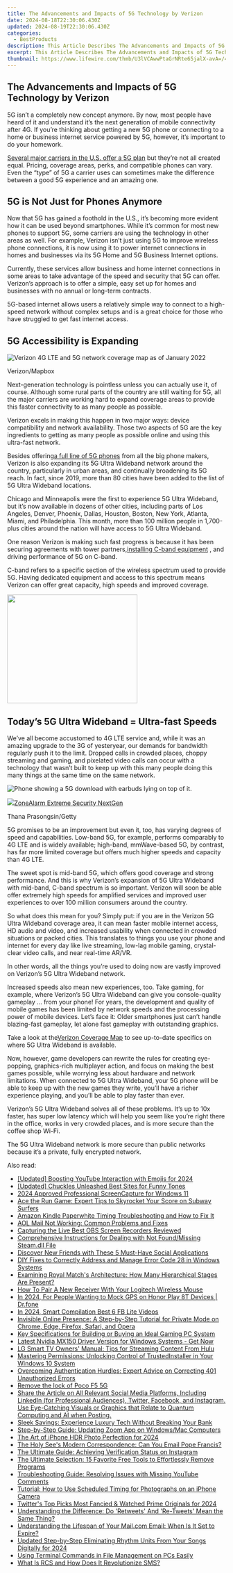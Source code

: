 ```yaml
---
title: The Advancements and Impacts of 5G Technology by Verizon
date: 2024-08-18T22:30:06.430Z
updated: 2024-08-19T22:30:06.430Z
categories:
  - BestProducts
description: This Article Describes The Advancements and Impacts of 5G Technology by Verizon
excerpt: This Article Describes The Advancements and Impacts of 5G Technology by Verizon
thumbnail: https://www.lifewire.com/thmb/U3lVCAwwPtaGrNRte65jalX-avA=/400x300/filters:no_upscale():max_bytes(150000):strip_icc():format(webp)/5Gmapofnighttimecity_WorayuthKamonsuwan-1153457673_ReducedANDcropped-5536f5b9f48948c8a028482bce2e4b9d.jpg
---
```


## The Advancements and Impacts of 5G Technology by Verizon

5G isn’t a completely new concept anymore. By now, most people have heard of it and understand it’s the next generation of mobile connectivity after 4G. If you’re thinking about getting a new 5G phone or connecting to a home or business internet service powered by 5G, however, it’s important to do your homework.

[Several major carriers in the U.S. offer a 5G plan](https://www.lifewire.com/5g-availability-us-4155914) but they’re not all created equal. Pricing, coverage areas, perks, and compatible phones can vary. Even the “type” of 5G a carrier uses can sometimes make the difference between a good 5G experience and an amazing one.

## 5G is Not Just for Phones Anymore

 Now that 5G has gained a foothold in the U.S., it’s becoming more evident how it can be used beyond smartphones. While it’s common for most new phones to support 5G, some carriers are using the technology in other areas as well. For example, Verizon isn’t just using 5G to improve wireless phone connections, it is now using it to power internet connections in homes and businesses via its 5G Home and 5G Business Internet options.

 Currently, these services allow business and home internet connections in some areas to take advantage of the speed and security that 5G can offer. Verizon’s approach is to offer a simple, easy set up for homes and businesses with no annual or long-term contracts.  

 5G-based internet allows users a relatively simple way to connect to a high-speed network without complex setups and is a great choice for those who have struggled to get fast internet access.

## 5G Accessibility is Expanding

![Verizon 4G LTE and 5G network coverage map as of January 2022](https://www.lifewire.com/thmb/MQmv-K977NjKnKZ-omRuAbGaUnw=/960x0/filters:no_upscale():max_bytes(200000):strip_icc():format(webp)/Verizon4GLTEand5Gnetworkcoveragemap_Verizon_Mapbox-da85fd0bbabf4b44b3c71153d8c50354.jpg)

Verizon/Mapbox

 Next-generation technology is pointless unless you can actually use it, of course. Although some rural parts of the country are still waiting for 5G, all the major carriers are working hard to expand coverage areas to provide this faster connectivity to as many people as possible.

 Verizon excels in making this happen in two major ways: device compatibility and network availability. Those two aspects of 5G are the key ingredients to getting as many people as possible online and using this ultra-fast network.

 Besides offering[a full line of 5G phones](https://www.verizon.com/5g/phones/) from all the big phone makers, Verizon is also expanding its 5G Ultra Wideband network around the country, particularly in urban areas, and continually broadening its 5G reach. In fact, since 2019, more than 80 cities have been added to the list of 5G Ultra Wideband locations.

 Chicago and Minneapolis were the first to experience 5G Ultra Wideband, but it’s now available in dozens of other cities, including parts of Los Angeles, Denver, Phoenix, Dallas, Houston, Boston, New York, Atlanta, Miami, and Philadelphia. This month, more than 100 million people in 1,700-plus cities around the nation will have access to 5G Ultra Wideband.

 One reason Verizon is making such fast progress is because it has been securing agreements with tower partners,[installing C-band equipment](https://www.verizon.com/about/news/verizon-starts-c-band-equipment-deployment) , and driving performance of 5G on C-band.

 C-band refers to a specific section of the wireless spectrum used to provide 5G. Having dedicated equipment and access to this spectrum means Verizon can offer great capacity, high speeds and improved coverage.

<!-- affiliate ads begin -->
<a href="https://caperobbin.sjv.io/c/5597632/2006118/18460" target="_top" id="2006118"><img src="//a.impactradius-go.com/display-ad/18460-2006118" border="0" alt="" width="300" height="250"/></a><img height="0" width="0" src="https://imp.pxf.io/i/5597632/2006118/18460" style="position:absolute;visibility:hidden;" border="0" />
<!-- affiliate ads end -->
## Today’s 5G Ultra Wideband = Ultra-fast Speeds

 We’ve all become accustomed to 4G LTE service and, while it was an amazing upgrade to the 3G of yesteryear, our demands for bandwidth regularly push it to the limit. Dropped calls in crowded places, choppy streaming and gaming, and pixelated video calls can occur with a technology that wasn’t built to keep up with this many people doing this many things at the same time on the same network.

![Phone showing a 5G download with earbuds lying on top of it.](https://www.lifewire.com/thmb/gPFMP3LEFiK-_fC4nZuK9qPqtbI=/960x0/filters:no_upscale():max_bytes(200000):strip_icc():format(webp)/5Gdownloadonphonewithairpods_ThanaPrasongsin-1218047705_reducedandcropped-6c37669d2bb243688ffd6dbbc71e9147.jpg)

<!-- affiliate ads begin -->
<a href="https://estore.zonealarm.com/order/checkout.php?PRODS=36245101&QTY=1&AFFILIATE=108875&CART=1"><img src="https://sc1.checkpoint.com/sc1/za/images/boxes/zang_box_trust.png" border="0">ZoneAlarm Extreme Security NextGen</a>
<!-- affiliate ads end -->
Thana Prasongsin/Getty

 5G promises to be an improvement but even it, too, has varying degrees of speed and capabilities. Low-band 5G, for example, performs comparably to 4G LTE and is widely available; high-band, mmWave-based 5G, by contrast, has far more limited coverage but offers much higher speeds and capacity than 4G LTE.

 The sweet spot is mid-band 5G, which offers good coverage and strong performance. And this is why Verizon’s expansion of 5G Ultra Wideband with mid-band, C-band spectrum is so important. Verizon will soon be able offer extremely high speeds for amplified services and improved user experiences to over 100 million consumers around the country.

 So what does this mean for you? Simply put: if you are in the Verizon 5G Ultra Wideband coverage area, it can mean faster mobile internet access, HD audio and video, and increased usability when connected in crowded situations or packed cities. This translates to things you use your phone and internet for every day like live streaming, low-lag mobile gaming, crystal-clear video calls, and near real-time AR/VR.

 In other words, all the things you’re used to doing now are vastly improved on Verizon’s 5G Ultra Wideband network.

 Increased speeds also mean new experiences, too. Take gaming, for example, where Verizon’s 5G Ultra Wideband can give you console-quality gameplay … from your phone! For years, the development and quality of mobile games has been limited by network speeds and the processing power of mobile devices. Let’s face it: Older smartphones just can’t handle blazing-fast gameplay, let alone fast gameplay with outstanding graphics.  

 Take a look at the[Verizon Coverage Map](https://www.verizon.com/coverage-map/) to see up-to-date specifics on where 5G Ultra Wideband is available.

 Now, however, game developers can rewrite the rules for creating eye-popping, graphics-rich multiplayer action, and focus on making the best games possible, while worrying less about hardware and network limitations. When connected to 5G Ultra Wideband, your 5G phone will be able to keep up with the new games they write, you’ll have a richer experience playing, and you’ll be able to play faster than ever.

 Verizon’s 5G Ultra Wideband solves all of these problems. It’s up to 10x faster, has super low latency which will help you seem like you’re right there in the office, works in very crowded places, and is more secure than the coffee shop Wi-Fi.  

 The 5G Ultra Wideband network is more secure than public networks because it’s a private, fully encrypted network.


<ins class="adsbygoogle"
     style="display:block"
     data-ad-format="autorelaxed"
     data-ad-client="ca-pub-7571918770474297"
     data-ad-slot="1223367746"></ins>



<ins class="adsbygoogle"
     style="display:block"
     data-ad-client="ca-pub-7571918770474297"
     data-ad-slot="8358498916"
     data-ad-format="auto"
     data-full-width-responsive="true"></ins>

<span class="atpl-alsoreadstyle">Also read:</span>
<div><ul>
<li><a href="https://facebook-video-footage.techidaily.com/updated-boosting-youtube-interaction-with-emojis-for-2024/"><u>[Updated] Boosting YouTube Interaction with Emojis for 2024</u></a></li>
<li><a href="https://extra-lessons.techidaily.com/updated-chuckles-unleashed-best-sites-for-funny-tones/"><u>[Updated] Chuckles Unleashed  Best Sites for Funny Tones</u></a></li>
<li><a href="https://screen-capture.techidaily.com/2024-approved-professional-screencapture-for-windows-11/"><u>2024 Approved  Professional ScreenCapture for Windows 11</u></a></li>
<li><a href="https://techtrends.techidaily.com/ace-the-run-game-expert-tips-to-skyrocket-your-score-on-subway-surfers/"><u>Ace the Run Game: Expert Tips to Skyrocket Your Score on Subway Surfers</u></a></li>
<li><a href="https://techtrends.techidaily.com/amazon-kindle-paperwhite-timing-troubleshooting-and-how-to-fix-it/"><u>Amazon Kindle Paperwhite Timing Troubleshooting and How to Fix It</u></a></li>
<li><a href="https://techtrends.techidaily.com/aol-mail-not-working-common-problems-and-fixes/"><u>AOL Mail Not Working: Common Problems and Fixes</u></a></li>
<li><a href="https://remote-screen-capture.techidaily.com/capturing-the-live-best-obs-screen-recorders-reviewed/"><u>Capturing the Live  Best OBS Screen Recorders Reviewed</u></a></li>
<li><a href="https://techtrends.techidaily.com/comprehensive-instructions-for-dealing-with-not-foundmissing-steamdll-file/"><u>Comprehensive Instructions for Dealing with Not Found/Missing Steam.dll File</u></a></li>
<li><a href="https://techtrends.techidaily.com/discover-new-friends-with-these-5-must-have-social-applications/"><u>Discover New Friends with These 5 Must-Have Social Applications</u></a></li>
<li><a href="https://techtrends.techidaily.com/diy-fixes-to-correctly-address-and-manage-error-code-28-in-windows-systems/"><u>DIY Fixes to Correctly Address and Manage Error Code 28 in Windows Systems</u></a></li>
<li><a href="https://techtrends.techidaily.com/examining-royal-matchs-architecture-how-many-hierarchical-stages-are-present/"><u>Examining Royal Match's Architecture: How Many Hierarchical Stages Are Present?</u></a></li>
<li><a href="https://techtrends.techidaily.com/how-to-pair-a-new-receiver-with-your-logitech-wireless-mouse/"><u>How To Pair A New Receiver With Your Logitech Wireless Mouse</u></a></li>
<li><a href="https://android-location.techidaily.com/in-2024-for-people-wanting-to-mock-gps-on-honor-play-8t-devices-drfone-by-drfone-virtual/"><u>In 2024, For People Wanting to Mock GPS on Honor Play 8T Devices | Dr.fone</u></a></li>
<li><a href="https://facebook-video-recording.techidaily.com/in-2024-smart-compilation-best-6-fb-lite-videos/"><u>In 2024, Smart Compilation  Best 6 FB Lite Videos</u></a></li>
<li><a href="https://techtrends.techidaily.com/invisible-online-presence-a-step-by-step-tutorial-for-private-mode-on-chrome-edge-firefox-safari-and-opera/"><u>Invisible Online Presence: A Step-by-Step Tutorial for Private Mode on Chrome, Edge, Firefox, Safari, and Opera</u></a></li>
<li><a href="https://techtrends.techidaily.com/key-specifications-for-building-or-buying-an-ideal-gaming-pc-system/"><u>Key Specifications for Building or Buying an Ideal Gaming PC System</u></a></li>
<li><a href="https://win-dash.techidaily.com/1722974306237-latest-nvidia-mx150-driver-version-for-windows-systems-get-now/"><u>Latest Nvidia MX150 Driver Version for Windows Systems - Get Now</u></a></li>
<li><a href="https://techtrends.techidaily.com/lg-smart-tv-owners-manual-tips-for-streaming-content-from-hulu/"><u>LG Smart TV Owners' Manual: Tips for Streaming Content From Hulu</u></a></li>
<li><a href="https://techtrends.techidaily.com/mastering-permissions-unlocking-control-of-trustedinstaller-in-your-windows-10-system/"><u>Mastering Permissions: Unlocking Control of TrustedInstaller in Your Windows 10 System</u></a></li>
<li><a href="https://techtrends.techidaily.com/overcoming-authentication-hurdles-expert-advice-on-correcting-401-unauthorized-errors/"><u>Overcoming Authentication Hurdles: Expert Advice on Correcting 401 Unauthorized Errors</u></a></li>
<li><a href="https://techidaily.com/remove-the-lock-of-poco-f5-5g-by-drfone-android-unlock-android-unlock/"><u>Remove the lock of Poco F5 5G</u></a></li>
<li><a href="https://techtrends.techidaily.com/share-the-article-on-all-relevant-social-media-platforms-including-linkedin-for-professional-audiences-twitter-facebook-and-instagram-use-eye-catching-visua24/"><u>Share the Article on All Relevant Social Media Platforms, Including LinkedIn (for Professional Audiences), Twitter, Facebook, and Instagram. Use Eye-Catching Visuals or Graphics that Relate to Quantum Computing and AI when Posting.</u></a></li>
<li><a href="https://techtrends.techidaily.com/sleek-savings-experience-luxury-tech-without-breaking-your-bank/"><u>Sleek Savings: Experience Luxury Tech Without Breaking Your Bank</u></a></li>
<li><a href="https://techtrends.techidaily.com/step-by-step-guide-updating-zoom-app-on-windowsmac-computers/"><u>Step-by-Step Guide: Updating Zoom App on Windows/Mac Computers</u></a></li>
<li><a href="https://some-guidance.techidaily.com/the-art-of-iphone-hdr-photo-perfection-for-2024/"><u>The Art of iPhone HDR Photo Perfection for 2024</u></a></li>
<li><a href="https://techtrends.techidaily.com/the-holy-sees-modern-correspondence-can-you-email-pope-francis/"><u>The Holy See's Modern Correspondence: Can You Email Pope Francis?</u></a></li>
<li><a href="https://techtrends.techidaily.com/the-ultimate-guide-achieving-verification-status-on-instagram/"><u>The Ultimate Guide: Achieving Verification Status on Instagram</u></a></li>
<li><a href="https://techtrends.techidaily.com/the-ultimate-selection-15-favorite-free-tools-to-effortlessly-remove-programs/"><u>The Ultimate Selection: 15 Favorite Free Tools to Effortlessly Remove Programs</u></a></li>
<li><a href="https://techtrends.techidaily.com/troubleshooting-guide-resolving-issues-with-missing-youtube-comments/"><u>Troubleshooting Guide: Resolving Issues with Missing YouTube Comments</u></a></li>
<li><a href="https://techtrends.techidaily.com/tutorial-how-to-use-scheduled-timing-for-photographs-on-an-iphone-camera/"><u>Tutorial: How to Use Scheduled Timing for Photographs on an iPhone Camera</u></a></li>
<li><a href="https://twitter-videos.techidaily.com/twitters-top-picks-most-fancied-and-watched-prime-originals-for-2024/"><u>Twitter's Top Picks  Most Fancied & Watched Prime Originals for 2024</u></a></li>
<li><a href="https://techtrends.techidaily.com/understanding-the-difference-do-retweets-and-re-tweets-mean-the-same-thing/"><u>Understanding the Difference: Do 'Retweets' And 'Re-Tweets' Mean the Same Thing?</u></a></li>
<li><a href="https://techtrends.techidaily.com/understanding-the-lifespan-of-your-mailcom-email-when-is-it-set-to-expire/"><u>Understanding the Lifespan of Your Mail.com Email: When Is It Set to Expire?</u></a></li>
<li><a href="https://voice-adjusting.techidaily.com/updated-step-by-step-eliminating-rhythm-units-from-your-songs-digitally-for-2024/"><u>Updated Step-by-Step Eliminating Rhythm Units From Your Songs Digitally for 2024</u></a></li>
<li><a href="https://techtrends.techidaily.com/using-terminal-commands-in-file-management-on-pcs-easily/"><u>Using Terminal Commands in File Management on PCs Easily</u></a></li>
<li><a href="https://techtrends.techidaily.com/what-is-rcs-and-how-does-it-revolutionize-sms/"><u>What Is RCS and How Does It Revolutionize SMS?</u></a></li>
</ul></div>
